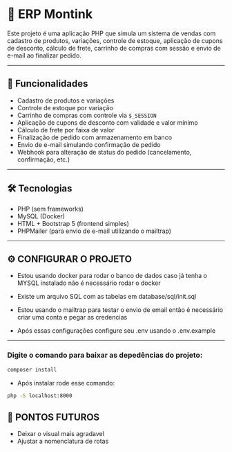 # 🛒 ERP Montink

Este projeto é uma aplicação PHP que simula um sistema de vendas com cadastro de produtos, variações, controle de estoque, aplicação de cupons de desconto, cálculo de frete, carrinho de compras com sessão e envio de e-mail ao finalizar pedido.

---

## 📌 Funcionalidades

- Cadastro de produtos e variações
- Controle de estoque por variação
- Carrinho de compras com controle via `$_SESSION`
- Aplicação de cupons de desconto com validade e valor mínimo
- Cálculo de frete por faixa de valor
- Finalização de pedido com armazenamento em banco
- Envio de e-mail simulando confirmação de pedido
- Webhook para alteração de status do pedido (cancelamento, confirmação, etc.)

---

## 🛠️ Tecnologias

- PHP (sem frameworks)
- MySQL (Docker)
- HTML + Bootstrap 5 (frontend simples)
- PHPMailer (para envio de e-mail utilizando o mailtrap)

---

## ⚙ CONFIGURAR O PROJETO
- Estou usando docker para rodar o banco de dados caso já tenha o MYSQL instalado não é necessário rodar o docker

- Existe um arquivo SQL com as tabelas em database/sql/init.sql

- Estou usando o mailtrap para testar o envio de email então é necessário criar uma conta e pegar as credencias 

- Após essas configurações configure seu .env usando o .env.example
--- 
### Digite o comando para baixar as depedências do projeto:
```bash
composer install
```
- Após instalar rode esse comando:

```bash
php -S localhost:8000
```

## 🚀 PONTOS FUTUROS

- Deixar o visual mais agradavel
- Ajustar a nomenclatura de rotas
